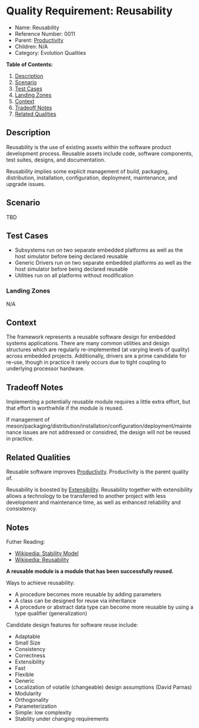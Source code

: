 # Quality Requirement: Reusability

* Name: Reusability
* Reference Number: 0011
* Parent: [Productivity](0001-productivity.md)
* Children: N/A
* Category: Evolution Qualities

**Table of Contents:**

1. [Description](#description)
2. [Scenario](#scenario)
3. [Test Cases](#test-cases)
4. [Landing Zones](#landing-zones)
5. [Context](#context)
6. [Tradeoff Notes](#tradeoff-notes)
7. [Related Qualities](#related-qualities)

## Description

Reusability is the use of existing assets within the software product development process. Reusable assets include code, software components, test suites, designs, and documentation.

Reusability implies some explicit management of build, packaging, distribution, installation, configuration, deployment, maintenance, and upgrade issues.

## Scenario

TBD

## Test Cases

* Subsystems run on two separate embedded platforms as well as the host simulator before being declared reusable
* Generic Drivers run on two separate embedded platforms as well as the host simulator before being declared reusable
* Utilities run on all platforms without modification

### Landing Zones

N/A

## Context

The framework represents a reusable software design for embedded systems applications. There are many common utilities and design structures which are regularly re-implemented (at varying levels of quality) across embedded projects. Additionally, drivers are a prime candidate for re-use, though in practice it rarely occurs due to tight coupling to underlying processor hardware.

## Tradeoff Notes

Implementing a potentially reusable module requires a little extra effort, but that effort is worthwhile if the module is reused.

If management of meson/packaging/distribution/installation/configuration/deployment/maintenance issues are not addressed or considred, the design will not be reused in practice.

## Related Qualities

Reusable software improves [Productivity](0001-productivity.md). Productivity is the parent quality of.

Reusability is boosted by [Extensibility](0004-extensibility.md). Reusability together with extensibility allows a technology to be transferred to another project with less development and maintenance time, as well as enhanced reliability and consistency.

## Notes

Futher Reading:

* [Wikipedia: Stability Model](https://en.wikipedia.org/wiki/Stability_Model)
* [Wikipedia: Reusability](https://en.wikipedia.org/wiki/Reusability)

**A reusable module is a module that has been successfully reused.**

Ways to achieve reusability:

* A procedure becomes more reusable by adding parameters
* A class can be designed for reuse via inheritance
* A procedure or abstract data type can become more reusable by using a type qualifier (generalization)

Candidate design features for software reuse include:

* Adaptable
* Small Size
* Consistency
* Correctness
* Extensibility
* Fast
* Flexible
* Generic
* Localization of volatile (changeable) design assumptions (David Parnas)
* Modularity
* Orthogonality
* Parameterization
* Simple: low complexity
* Stability under changing requirements
